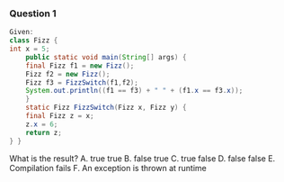 ### Question 1
```java
Given:
class Fizz {
int x = 5;
    public static void main(String[] args) {
    final Fizz f1 = new Fizz();
    Fizz f2 = new Fizz();
    Fizz f3 = FizzSwitch(f1,f2);
    System.out.println((f1 == f3) + " " + (f1.x == f3.x));
    }
    static Fizz FizzSwitch(Fizz x, Fizz y) {
    final Fizz z = x;
    z.x = 6;
    return z;
} }
```
What is the result?
A. true true
B. false true
C. true false
D. false false
E. Compilation fails
F. An exception is thrown at runtime